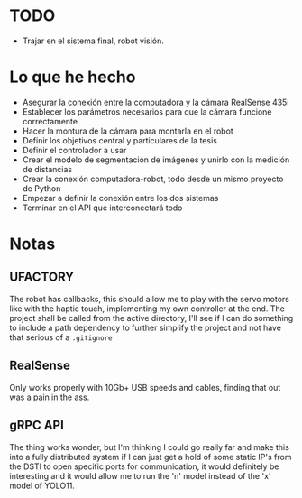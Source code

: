 # TODO
* Trajar en el sistema final, robot visión.

# Lo que he hecho
* Asegurar la conexión entre la computadora y la cámara RealSense 435i
* Establecer los parámetros necesarios para que la cámara funcione correctamente
* Hacer la montura de la cámara para montarla en el robot
* Definir los objetivos central y particulares de la tesis
* Definir el controlador a usar
* Crear el modelo de segmentación de imágenes y unirlo con la medición de distancias
* Crear la conexión computadora-robot, todo desde un mismo proyecto de Python
* Empezar a definir la conexión entre los dos sistemas
* Terminar  en el API que interconectará todo

# Notas
## UFACTORY
The robot has callbacks, this should allow me to play with the servo motors like with the haptic touch, implementing my own controller at the end. The project shall be called from the active directory, I'll see if I can do something to include a path dependency to further simplify the project and not have that serious of a `.gitignore`

## RealSense
Only works properly with 10Gb+ USB speeds and cables, finding that out was a pain in the ass.

## gRPC API
The thing works wonder, but I'm thinking I could go really far and make this into a fully distributed system if I can just get a hold of some static IP's from the DSTI to open specific ports for communication, it would definitely be interesting and it would allow me to run the 'n' model instead of the 'x' model of YOLO11.

